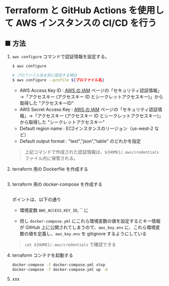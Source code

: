 # Terraform と GitHub Actions を使用して AWS インスタンスの CI/CD を行う

## ■ 方法

1. `aws configure` コマンドで認証情報を設定する。<br>
    ```sh
    $ aws configure
    ```
    ```sh
    # プロファイル名を別に設定する場合
    $ aws configure --profile ${プロファイル名}
    ```
    - AWS Access Key ID : [AWS の IAM](https://console.aws.amazon.com/iam/home?#/security_credentials) ページの「セキュリティ認証情報」→「アクセスキー (アクセスキー ID とシークレットアクセスキー)」から取得した "アクセスキーID"
    - AWS Secret Access Key : [AWS の IAM](https://console.aws.amazon.com/iam/home?#/security_credentials) ページの「セキュリティ認証情報」→「アクセスキー (アクセスキー ID とシークレットアクセスキー)」から取得した "シークレットアクセスキー"
    - Default region name : EC2インスタンスのリージョン（us-west-2 など）
    - Default output format : "text","json","table" のどれかを指定

    > 上記コマンドで作成された認証情報は、`${HOME}/.aws/credentials` ファイル内に保管される。

1. terraform 用の Dockerfile を作成する
    ```dockerfile
    ```

1. terraform 用の docker-compose を作成する
    ```yaml
    ```

    ポイントは、以下の通り

    - 環境変数 `AWS_ACCESS_KEY_ID`, `` に

    - 但し `docker-compose.yml` にこれら環境変数の値を設定するとキー情報が GitHub 上に公開されてしまうので、`aws_key.env` に、これら環境変数の値を定義し、`aws_key.env` を gitignore するようにしている

    > `cat ${HOME}/.aws/credentials` で確認できる

1. terraform コンテナを起動する
    ```sh
    docker-compose -f docker-compose.yml stop
    docker-compose -f docker-compose.yml up -d
    ```

1. xxx
